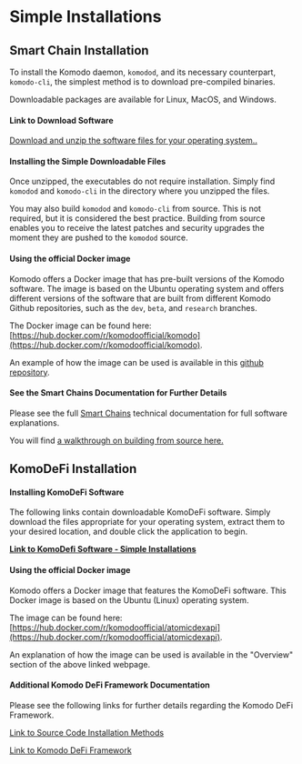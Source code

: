 # Simple Installations

## Smart Chain Installation

To install the Komodo daemon, `komodod`, and its necessary counterpart, `komodo-cli`, the simplest method is to download pre-compiled binaries.

Downloadable packages are available for Linux, MacOS, and Windows.

#### Link to Download Software

[Download and unzip the software files for your operating system..](https://github.com/KomodoPlatform/komodo/releases)

#### Installing the Simple Downloadable Files

Once unzipped, the executables do not require installation. Simply find `komodod` and `komodo-cli` in the directory where you unzipped the files.

You may also build `komodod` and `komodo-cli` from source. This is not required, but it is considered the best practice. Building from source enables you to receive the latest patches and security upgrades the moment they are pushed to the `komodod` source.

#### Using the official Docker image

Komodo offers a Docker image that has pre-built versions of the Komodo software. The image is based on the Ubuntu operating system and offers different versions of the software that are built from different Komodo Github repositories, such as the `dev`, `beta`, and `research` branches.

The Docker image can be found here: [https://hub.docker.com/r/komodoofficial/komodo](https://hub.docker.com/r/komodoofficial/komodo).

An example of how the image can be used is available in this [github repository](https://github.com/tonymorony/komodo_docker_tests).

#### See the Smart Chains Documentation for Further Details

Please see the full [Smart Chains](../../../basic-docs/smart-chains/introduction-to-smart-chain-documentation.html) technical documentation for full software explanations.

You will find [a walkthrough on building from source here.](../../../basic-docs/smart-chains/smart-chain-setup/installing-from-source.html)

## KomoDeFi Installation

#### Installing KomoDeFi Software

The following links contain downloadable KomoDeFi software. Simply download the files appropriate for your operating system, extract them to your desired location, and double click the application to begin.

[<b>Link to KomoDefi Software - Simple Installations</b>](https://github.com/KomodoPlatform/atomicDEX-API/releases)

#### Using the official Docker image

Komodo offers a Docker image that features the KomoDeFi software. This Docker image is based on the Ubuntu (Linux) operating system.

The image can be found here: [https://hub.docker.com/r/komodoofficial/atomicdexapi](https://hub.docker.com/r/komodoofficial/atomicdexapi).

An explanation of how the image can be used is available in the "Overview" section of the above linked webpage.

#### Additional Komodo DeFi Framework Documentation

Please see the following links for further details regarding the Komodo DeFi Framework.

[Link to Source Code Installation Methods](../../../basic-docs/atomicdex/atomicdex-setup/get-started-atomicdex.html)

[Link to Komodo DeFi Framework](../../../basic-docs/atomicdex/atomicdex-api.html)
